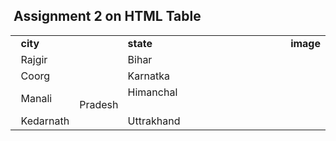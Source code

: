 <!DOCTYPE html>
<html lang="en">
<head>
    <meta charset="UTF-8">
    <meta http-equiv="X-UA-Compatible" content="IE=edge">
    <meta name="viewport" content="width=device-width, initial-scale=1.0">
    <title>Document</title>
</head>
<body>
    <h2>&nbsp;Assignment 2 on HTML Table</h2>
    <table>
        <tr>
        <td><strong>&nbsp;&nbsp;city</strong></td>
        <td><strong>&nbsp;&nbsp;&nbsp;&nbsp;&nbsp;&nbsp;&nbsp;&nbsp;&nbsp;&nbsp;&nbsp;&nbsp;&nbsp;&nbsp;&nbsp;&nbsp;&nbsp; state</strong></td>
        <td><strong>&nbsp;&nbsp;&nbsp;&nbsp;&nbsp;&nbsp;&nbsp;&nbsp;&nbsp;&nbsp;&nbsp;&nbsp;&nbsp;&nbsp;&nbsp;&nbsp;&nbsp;&nbsp;&nbsp;&nbsp;&nbsp;&nbsp;&nbsp;&nbsp;&nbsp;&nbsp;&nbsp;image</strong></td>
        </tr>
        <tr>
        <td>&nbsp;&nbsp;Rajgir</td>
        <td>&nbsp;&nbsp;&nbsp;&nbsp;&nbsp;&nbsp;&nbsp;&nbsp;&nbsp;&nbsp;&nbsp;&nbsp;&nbsp;&nbsp;&nbsp;&nbsp;&nbsp;&nbsp;Bihar</td>
        <td>&nbsp;&nbsp;&nbsp;&nbsp;&nbsp;&nbsp;&nbsp;&nbsp;&nbsp;&nbsp;&nbsp;&nbsp;&nbsp;&nbsp;&nbsp;&nbsp;&nbsp;&nbsp;<img src=" https://i.pinimg.com/236x/36/42/51/364251e8fc5c03980e8d904c7f634b80.jpg" alt=""></td>
        </tr>
        <tr>
        <td>&nbsp;&nbsp;Coorg</td>
        <td>&nbsp;&nbsp;&nbsp;&nbsp;&nbsp;&nbsp;&nbsp;&nbsp;&nbsp;&nbsp;&nbsp;&nbsp;&nbsp;&nbsp;&nbsp;&nbsp;&nbsp;&nbsp;Karnatka</td>
        <td>&nbsp;&nbsp;&nbsp;&nbsp;&nbsp;&nbsp;&nbsp;&nbsp;&nbsp;&nbsp;&nbsp;&nbsp;&nbsp;&nbsp;&nbsp;&nbsp;&nbsp;&nbsp;<img src="https://i.pinimg.com/236x/cf/9d/e1/cf9de14b847f5d6c38be815e11914c7f.jpg" alt=""></td>
        </tr>
        <tr>
        <td>&nbsp;&nbsp;Manali</td>
        <td>&nbsp;&nbsp;&nbsp;&nbsp;&nbsp;&nbsp;&nbsp;&nbsp;&nbsp;&nbsp;&nbsp;&nbsp;&nbsp;&nbsp;&nbsp;&nbsp;&nbsp;&nbsp;Himanchal Pradesh</td>
        <td>&nbsp;&nbsp;&nbsp;&nbsp;&nbsp;&nbsp;&nbsp;&nbsp;&nbsp;&nbsp;&nbsp;&nbsp;&nbsp;&nbsp;&nbsp;&nbsp;&nbsp;&nbsp;<img src="https://i.pinimg.com/236x/db/7e/e5/db7ee50995fade71055f927f84b3a6b6.jpg" alt=""></td>
        </tr>
        <tr>
        <td>&nbsp;&nbsp;Kedarnath</td>
        <td>&nbsp;&nbsp;&nbsp;&nbsp;&nbsp;&nbsp;&nbsp;&nbsp;&nbsp;&nbsp;&nbsp;&nbsp;&nbsp;&nbsp;&nbsp;&nbsp;&nbsp;&nbsp;Uttrakhand</td>
        <td>&nbsp;&nbsp;&nbsp;&nbsp;&nbsp;&nbsp;&nbsp;&nbsp;&nbsp;&nbsp;&nbsp;&nbsp;&nbsp;&nbsp;&nbsp;&nbsp;&nbsp;&nbsp;<img src="https://i.pinimg.com/236x/ef/43/a7/ef43a7c945ee1e894ec2ccfedc3fad5f.jpg" alt=""></td>
        </tr>
    </table>
</body>
</html>
